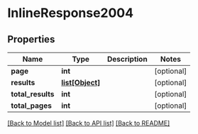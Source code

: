 # InlineResponse2004

## Properties
Name | Type | Description | Notes
------------ | ------------- | ------------- | -------------
**page** | **int** |  | [optional] 
**results** | [**list[Object]**](Object.md) |  | [optional] 
**total_results** | **int** |  | [optional] 
**total_pages** | **int** |  | [optional] 

[[Back to Model list]](../README.md#documentation-for-models) [[Back to API list]](../README.md#documentation-for-api-endpoints) [[Back to README]](../README.md)

